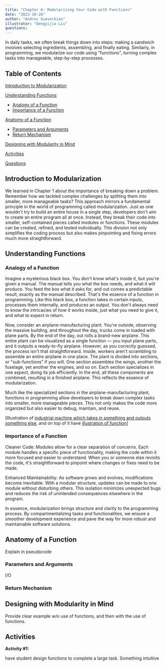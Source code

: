 ```yaml
---
title: "Chapter 6: Modularizing Your Code with Functions"
date: "2023-10-26"
author: "Andrei Guevorkian"
illustrator: "Dengyijia Liu"
questions:
---
```


In daily tasks, we often break things down into steps: making a sandwich involves selecting ingredients, assembling, and finally eating. Similarly, in programming, we modularize our code using "functions", turning complex tasks into manageable, step-by-step processes.

## Table of Contents

[Introduction to Modularization](#introduction-to-modularization)

[Understanding Functions](#understanding-functions)

- [Analogy of a Function](#analogy-of-a-function)
- [Importance of a Function](#importance-of-a-function)

[Anatomy of a Function](#anatomy-of-a-function)

- [Parameters and Arguments](#parameters-and-arguments)
- [Return Mechanism](#return-mechanism)

[Designing with Modularity in Mind](#designing-with-modularity-in-mind)

[Activities](#activities)

[Questions](#questions)

## Introduction to Modularization

We learned in Chapter 1 about the importance of breaking down a problem. Remember how we tackled complex challenges by splitting them into smaller, more manageable tasks? This approach mirrors a fundamental principle in the world of programming called modularization. Just as one wouldn't try to build an entire house in a single step, developers don't aim to create an entire program all at once. Instead, they break their code into smaller, self-contained pieces called modules or functions. These modules can be created, refined, and tested individually. This division not only simplifies the coding process but also makes pinpointing and fixing errors much more straightforward.

## Understanding Functions

### Analogy of a Function

Imagine a mysterious black box. You don't know what's inside it, but you're given a manual. The manual tells you what the box needs, and what it will produce. You feed the box what it asks for, and out comes a predictable result, exactly as the manual described. That's the essence of a function in programming. Like this black box, a function takes in certain inputs, processes them internally, and produces an output. You don't always need to know the intricacies of how it works inside, just what you need to give it, and what to expect in return.

Now, consider an airplane-manufacturing plant. You're outside, observing the massive building, and throughout the day, trucks come in loaded with plane parts. By the end of the day, out rolls a brand-new airplane. This entire plant can be visualized as a single function — you input plane parts, and it outputs a ready-to-fly airplane. However, as you correctly guessed, the process isn't that straightforward. Inside, workers aren't scrambling to assemble an entire airplane in one place. The plant is divided into sections, or "sub-functions" if you will. One section assembles the wings, another the fuselage, yet another the engines, and so on. Each section specializes in one aspect, doing its job efficiently. In the end, all these components are combined, resulting in a finished airplane. This reflects the essence of modularization.

Much like the specialized sections in the airplane-manufacturing plant, functions in programming allow developers to break down complex tasks into smaller, more manageable pieces. This not only makes the code more organized but also easier to debug, maintain, and reuse.

[Illustration of [industrial machine which takes in something and outputs something else](https://content.presentermedia.com/content/clipart/00019000/19074/process_conversion_300_nwm.jpg), and on top of it have [illustration of function](https://res.cloudinary.com/practicaldev/image/fetch/s--4bEYLci3--/c_limit%2Cf_auto%2Cfl_progressive%2Cq_auto%2Cw_880/https://thepracticaldev.s3.amazonaws.com/i/kq34mrtitnuolaulcpfz.png)]

### Importance of a Function

Cleaner Code: Modules allow for a clear separation of concerns. Each module handles a specific piece of functionality, making the code within it more focused and easier to understand. When you or someone else revisits the code, it's straightforward to pinpoint where changes or fixes need to be made.

Enhanced Maintainability: As software grows and evolves, modifications become inevitable. With a modular structure, updates can be made to one module without disturbing others. This isolation minimizes unexpected bugs and reduces the risk of unintended consequences elsewhere in the program.

In essence, modularization brings structure and clarity to the programming process. By compartmentalizing tasks and functionalities, we ensure a smoother development experience and pave the way for more robust and maintainable software solutions.

## Anatomy of a Function

Explain in pseudocode

### Parameters and Arguments
I/O

### Return Mechanism

## Designing with Modularity in Mind

Provide clear example w/o use of functions, and then with the use of functions.

## Activities

**Activity #1:**

have student design functions to complete a large task.  Something intuitive